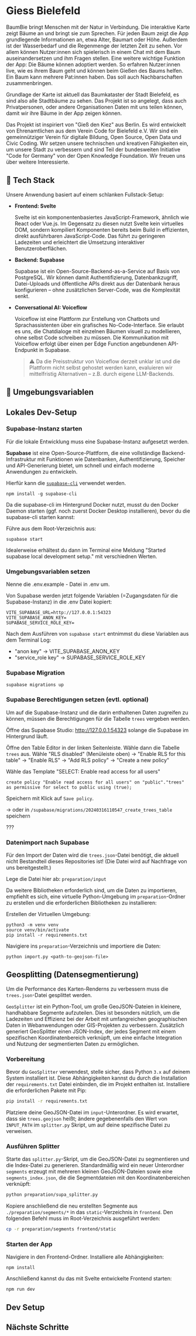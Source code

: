 # Giess Bielefeld

BaumBie bringt Menschen mit der Natur in Verbindung. Die interaktive Karte zeigt Bäume an und bringt sie zum Sprechen. Für jeden Baum zeigt die App grundlegende Informationen an, etwa Alter, Baumart oder Höhe. Außerdem ist der Wasserbedarf und die Regenmenge der letzten Zeit zu sehen. Vor allem können Nutzer:innen sich spielerisch in einem Chat mit dem Baum auseinandersetzen und ihm Fragen stellen. Eine weitere wichtige Funktion der App: Die Bäume können adoptiert werden. So erfahren Nutzer:innen live, wie es ihrem Baum geht und können beim Gießen des Baums helfen. Ein Baum kann mehrere Pat:innen haben. Das soll auch Nachbarschaften zusammenbringen.

Grundlage der Karte ist aktuell das Baumkataster der Stadt Bielefeld, es sind also alle Stadtbäume zu sehen. Das Projekt ist so angelegt, dass auch Privatpersonen, oder andere Organisationen Daten mit uns teilen können, damit wir ihre Bäume in der App zeigen können.

Das Projekt ist inspiriert von "Gieß den Kiez" aus Berlin. Es wird entwickelt von Ehrenamtlichen aus dem Verein Code for Bielefeld e.V. Wir sind ein gemeinnütziger Verein für digitale Bildung, Open Source, Open Data und Civic Coding. Wir setzen unsere technischen und kreativen Fähigkeiten ein, um unsere Stadt zu verbessern und sind Teil der bundesweiten Initiative "Code for Germany" von der Open Knowledge Foundation. Wir freuen uns über weitere Interessierte.

## 🧱 Tech Stack

Unsere Anwendung basiert auf einem schlanken Fullstack-Setup:

- **Frontend: Svelte**

  Svelte ist ein komponentenbasiertes JavaScript-Framework, ähnlich wie React oder Vue.js. Im Gegensatz zu diesen nutzt Svelte kein virtuelles DOM, sondern kompiliert Komponenten bereits beim Build in effizienten, direkt ausführbaren JavaScript-Code. Das führt zu geringeren Ladezeiten und erleichtert die Umsetzung interaktiver Benutzeroberflächen.

- **Backend: Supabase**

  Supabase ist ein Open-Source-Backend-as-a-Service auf Basis von PostgreSQL. Wir können damit Authentifizierung, Datenbankzugriff, Datei-Uploads und öffentliche APIs direkt aus der Datenbank heraus konfigurieren – ohne zusätzlichen Server-Code, was die Komplexität senkt.

- **Conversational AI: Voiceflow**

  Voiceflow ist eine Plattform zur Erstellung von Chatbots und Sprachassistenten über ein grafisches No-Code-Interface. Sie erlaubt es uns, die Chatdialoge mit einzelnen Bäumen visuell zu modellieren, ohne selbst Code schreiben zu müssen. Die Kommunikation mit Voiceflow erfolgt über einen per Edge Function angebundenen API-Endpunkt in Supabase.

  > ⚠️ Da die Preisstruktur von Voiceflow derzeit unklar ist und die Plattform nicht selbst gehostet werden kann, evaluieren wir mittelfristig Alternativen – z.B. durch eigene LLM-Backends.

## 🔐 Umgebungsvariablen

## Lokales Dev-Setup

### Supabase-Instanz starten

Für die lokale Entwicklung muss eine Supabase-Instanz aufgesetzt werden.

**Supabase** ist eine Open-Source-Plattform, die eine vollständige Backend-Infrastruktur mit Funktionen wie Datenbanken, Authentifizierung, Speicher und API-Generierung bietet, um schnell und einfach moderne Anwendungen zu entwickeln.

Hierfür kann die [`supabase-cli`](https://supabase.com/docs/guides/cli) verwendet werden.

```
npm install -g supabase-cli
```

Da die supabase-cli im Hintergrund Docker nutzt, musst du den Docker Daemon starten (ggf. noch zuerst Docker Desktop installieren), bevor du die supabase-cli starten kannst:

Führe aus dem Root-Verzeichnis aus:

```
supabase start
```

Idealerweise erhältest du dann im Terminal eine Meldung "Started supabase local development setup." mit verschiednen Werten.

### Umgebungsvariablen setzen

Nenne die .env.example - Datei in .env um.

Von Supabase werden jetzt folgende Variablen (=Zugangsdaten für die Supabase-Instanz) in die .env Datei kopiert:

```
VITE_SUPABASE_URL=http://127.0.0.1:54323
VITE_SUPABASE_ANON_KEY=
SUPABASE_SERVICE_ROLE_KEY=
```

Nach dem Ausführen von `supabase start` entnimmst du diese Variablen aus dem Terminal Log:

- "anon key" -> VITE_SUPABASE_ANON_KEY
- "service_role key" -> SUPABASE_SERVICE_ROLE_KEY

### Supabase Migration

```
supabase migrations up
```

### Supabase Berechtigungen setzen (evtl. optional)

Um auf die Supabase-Instanz und die darin enthaltenen Daten zugreifen zu können, müssen die Berechtigungen für die Tabelle `trees` vergeben werden.

Öffne das Supabase Studio: http://127.0.0.1:54323 solange die Supabase im Hintergrund läuft.

Öffne den Table Editor in der linken Seitenleiste. Wähle dann die Tabelle `trees` aus.
Wähle "RLS disabled" (Menüleiste oben) -> "Enable RLS for this table" -> "Enable RLS" -> "Add RLS policy" -> "Create a new policy"

Wähle das Template "SELECT: Enable read access for all users"

```
create policy "Enable read access for all users" on "public"."trees" as permissive for select to public using (true);
```

Speichern mit Klick auf `Save policy`.

-> oder in `/supabase/migrations/20240316110547_create_trees_table` speichern

???

### Datenimport nach Supabase

Für den Import der Daten wird die `trees.json`-Datei benötigt, die aktuell nicht Bestandteil dieses Repositories ist! (Die Datei wird auf Nachfrage von uns bereitgestellt.)

Lege die Datei hier ab: `preparation/input`

Da weitere Bibliotheken erforderlich sind, um die Daten zu importieren, empfiehlt es sich, eine virtuelle Python-Umgebung im `preparation`-Ordner zu erstellen und die erforderlichen Bibliotheken zu installieren:

Erstellen der Virtuellen Umgebung:

```
python3 -m venv venv
source venv/bin/activate
pip install -r requirements.txt
```

Navigiere ins `preparation`-Verzeichnis und importiere die Daten:

```
python import.py <path-to-geojson-file>
```

## Geosplitting (Datensegmentierung)

Um die Performance des Karten-Renderns zu verbessern muss die `trees.json`-Datei gesplittet werden.

`GeoSplitter` ist ein Python-Tool, um große GeoJSON-Dateien in kleinere, handhabbare Segmente aufzuteilen. Dies ist besonders nützlich, um die Ladezeiten und Effizienz bei der Arbeit mit umfangreichen geographischen Daten in Webanwendungen oder GIS-Projekten zu verbessern. Zusätzlich generiert GeoSplitter einen JSON-Index, der jedes Segment mit einem spezifischen Koordinatenbereich verknüpft, um eine einfache Integration und Nutzung der segmentierten Daten zu ermöglichen.

### Vorbereitung

Bevor du `GeoSplitter` verwendest, stelle sicher, dass Python `3.x` auf deinem System installiert ist.
Diese Abhängigkeiten kannst du durch die Installation der `requirements.txt` Datei einbinden, die im Projekt enthalten ist. Installiere die erforderlichen Pakete mit Pip:

```bash
pip install -r requirements.txt
```

Platziere deine GeoJSON-Datei im `input`-Unterordner. Es wird erwartet, dass sie `trees.geojson` heißt; ändere gegebenenfalls den Wert von `INPUT_PATH` im `splitter.py` Skript, um auf deine spezifische Datei zu verweisen.

### Ausführen Splitter

Starte das `splitter.py`-Skript, um die GeoJSON-Datei zu segmentieren und die Index-Datei zu generieren. Standardmäßig wird ein neuer Unterordner `segments` erzeugt mit mehreren kleinen GeoJSON-Dateien sowie eine `segments_index.json`, die die Segmentdateien mit den Koordinatenbereichen verknüpft:

```bash
python preparation/supa_splitter.py
```

Kopiere anschließend die neu erstellten Segmente aus `./preparation/segments/*` in das `static`-Verzeichnis in `frontend`. Den folgenden Befehl muss im Root-Verzeichnis ausgeführt werden:

```bash
cp -r preparation/segments frontend/static
```

### Starten der App

Navigiere in den Frontend-Ordner. Installiere alle Abhängigkeiten:

```
npm install
```

Anschließend kannst du das mit Svelte entwickelte Frontend starten:

```
npm run dev
```

## Dev Setup

## Nächste Schritte
